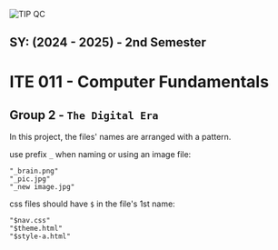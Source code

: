![TIP QC](https://www.tip.edu.ph/assets/headerfooter/tip-logo.png)
## **SY: (2024 - 2025) - 2nd Semester**
# ITE 011 - Computer Fundamentals
## Group 2 - `The Digital Era`


In this project, the files' names are arranged with a pattern.

use prefix `_` when naming or using an image file:
```
"_brain.png"
"_pic.jpg"
"_new image.jpg"
```

css files should have `$` in the file's 1st name:
```
"$nav.css"
"$theme.html"
"$style-a.html"
```


